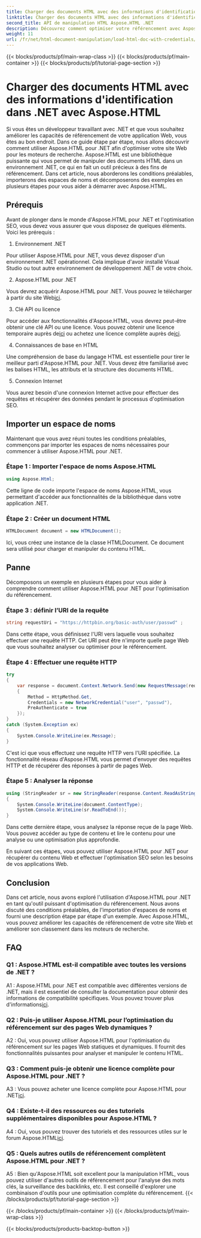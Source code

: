 ```yaml
---
title: Charger des documents HTML avec des informations d'identification dans .NET avec Aspose.HTML
linktitle: Charger des documents HTML avec des informations d'identification dans .NET
second_title: API de manipulation HTML Aspose.HTML .NET
description: Découvrez comment optimiser votre référencement avec Aspose.HTML pour .NET. Améliorez vos classements, analysez le contenu Web et optimisez pour les moteurs de recherche.
weight: 11
url: /fr/net/html-document-manipulation/load-html-doc-with-credentials/
---
```


{{< blocks/products/pf/main-wrap-class >}}
{{< blocks/products/pf/main-container >}}
{{< blocks/products/pf/tutorial-page-section >}}

# Charger des documents HTML avec des informations d'identification dans .NET avec Aspose.HTML


Si vous êtes un développeur travaillant avec .NET et que vous souhaitez améliorer les capacités de référencement de votre application Web, vous êtes au bon endroit. Dans ce guide étape par étape, nous allons découvrir comment utiliser Aspose.HTML pour .NET afin d'optimiser votre site Web pour les moteurs de recherche. Aspose.HTML est une bibliothèque puissante qui vous permet de manipuler des documents HTML dans un environnement .NET, ce qui en fait un outil précieux à des fins de référencement. Dans cet article, nous aborderons les conditions préalables, importerons des espaces de noms et décomposerons des exemples en plusieurs étapes pour vous aider à démarrer avec Aspose.HTML.

## Prérequis

Avant de plonger dans le monde d'Aspose.HTML pour .NET et l'optimisation SEO, vous devez vous assurer que vous disposez de quelques éléments. Voici les prérequis :

1. Environnement .NET

Pour utiliser Aspose.HTML pour .NET, vous devez disposer d'un environnement .NET opérationnel. Cela implique d'avoir installé Visual Studio ou tout autre environnement de développement .NET de votre choix.

2. Aspose.HTML pour .NET

Vous devrez acquérir Aspose.HTML pour .NET. Vous pouvez le télécharger à partir du site Web[ici](https://releases.aspose.com/html/net/). 

3. Clé API ou licence

 Pour accéder aux fonctionnalités d'Aspose.HTML, vous devrez peut-être obtenir une clé API ou une licence. Vous pouvez obtenir une licence temporaire auprès de[ici](https://purchase.aspose.com/temporary-license/) ou achetez une licence complète auprès de[ici](https://purchase.aspose.com/buy).

4. Connaissances de base en HTML

Une compréhension de base du langage HTML est essentielle pour tirer le meilleur parti d'Aspose.HTML pour .NET. Vous devez être familiarisé avec les balises HTML, les attributs et la structure des documents HTML.

5. Connexion Internet

Vous aurez besoin d'une connexion Internet active pour effectuer des requêtes et récupérer des données pendant le processus d'optimisation SEO.

## Importer un espace de noms

Maintenant que vous avez réuni toutes les conditions préalables, commençons par importer les espaces de noms nécessaires pour commencer à utiliser Aspose.HTML pour .NET.

### Étape 1 : Importer l'espace de noms Aspose.HTML

```csharp
using Aspose.Html;
```

Cette ligne de code importe l'espace de noms Aspose.HTML, vous permettant d'accéder aux fonctionnalités de la bibliothèque dans votre application .NET.

### Étape 2 : Créer un document HTML

```csharp
HTMLDocument document = new HTMLDocument();
```

Ici, vous créez une instance de la classe HTMLDocument. Ce document sera utilisé pour charger et manipuler du contenu HTML.

## Panne

Décomposons un exemple en plusieurs étapes pour vous aider à comprendre comment utiliser Aspose.HTML pour .NET pour l'optimisation du référencement.

### Étape 3 : définir l’URI de la requête

```csharp
string requestUri = "https://httpbin.org/basic-auth/user/passwd" ;
```

Dans cette étape, vous définissez l'URI vers laquelle vous souhaitez effectuer une requête HTTP. Cet URI peut être n'importe quelle page Web que vous souhaitez analyser ou optimiser pour le référencement.

### Étape 4 : Effectuer une requête HTTP

```csharp
try
{
    var response = document.Context.Network.Send(new RequestMessage(requestUri)
    {
        Method = HttpMethod.Get,
        Credentials = new NetworkCredential("user", "passwd"),
        PreAuthenticate = true
    });
}
catch (System.Exception ex)
{
    System.Console.WriteLine(ex.Message);
}
```

C'est ici que vous effectuez une requête HTTP vers l'URI spécifiée. La fonctionnalité réseau d'Aspose.HTML vous permet d'envoyer des requêtes HTTP et de récupérer des réponses à partir de pages Web.

### Étape 5 : Analyser la réponse

```csharp
using (StringReader sr = new StringReader(response.Content.ReadAsString()))
{
    System.Console.WriteLine(document.ContentType);
    System.Console.WriteLine(sr.ReadToEnd());
}
```

Dans cette dernière étape, vous analysez la réponse reçue de la page Web. Vous pouvez accéder au type de contenu et lire le contenu pour une analyse ou une optimisation plus approfondie.

En suivant ces étapes, vous pouvez utiliser Aspose.HTML pour .NET pour récupérer du contenu Web et effectuer l'optimisation SEO selon les besoins de vos applications Web.

## Conclusion

Dans cet article, nous avons exploré l'utilisation d'Aspose.HTML pour .NET en tant qu'outil puissant d'optimisation du référencement. Nous avons discuté des conditions préalables, de l'importation d'espaces de noms et fourni une description étape par étape d'un exemple. Avec Aspose.HTML, vous pouvez améliorer les capacités de référencement de votre site Web et améliorer son classement dans les moteurs de recherche.

## FAQ

### Q1 : Aspose.HTML est-il compatible avec toutes les versions de .NET ?

 A1 : Aspose.HTML pour .NET est compatible avec différentes versions de .NET, mais il est essentiel de consulter la documentation pour obtenir des informations de compatibilité spécifiques. Vous pouvez trouver plus d'informations[ici](https://reference.aspose.com/html/net/).

### Q2 : Puis-je utiliser Aspose.HTML pour l’optimisation du référencement sur des pages Web dynamiques ?

A2 : Oui, vous pouvez utiliser Aspose.HTML pour l'optimisation du référencement sur les pages Web statiques et dynamiques. Il fournit des fonctionnalités puissantes pour analyser et manipuler le contenu HTML.

### Q3 : Comment puis-je obtenir une licence complète pour Aspose.HTML pour .NET ?

 A3 : Vous pouvez acheter une licence complète pour Aspose.HTML pour .NET[ici](https://purchase.aspose.com/buy).

### Q4 : Existe-t-il des ressources ou des tutoriels supplémentaires disponibles pour Aspose.HTML ?

 A4 : Oui, vous pouvez trouver des tutoriels et des ressources utiles sur le forum Aspose.HTML[ici](https://forum.aspose.com/).

### Q5 : Quels autres outils de référencement complètent Aspose.HTML pour .NET ?

A5 : Bien qu'Aspose.HTML soit excellent pour la manipulation HTML, vous pouvez utiliser d'autres outils de référencement pour l'analyse des mots clés, la surveillance des backlinks, etc. Il est conseillé d'explorer une combinaison d'outils pour une optimisation complète du référencement.
{{< /blocks/products/pf/tutorial-page-section >}}

{{< /blocks/products/pf/main-container >}}
{{< /blocks/products/pf/main-wrap-class >}}

{{< blocks/products/products-backtop-button >}}
